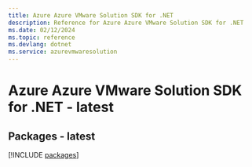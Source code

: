 ```yaml
---
title: Azure Azure VMware Solution SDK for .NET
description: Reference for Azure Azure VMware Solution SDK for .NET
ms.date: 02/12/2024
ms.topic: reference
ms.devlang: dotnet
ms.service: azurevmwaresolution
---
```

# Azure Azure VMware Solution SDK for .NET - latest
## Packages - latest
[!INCLUDE [packages](azure-vmware-solution-index.md)]